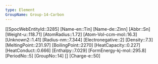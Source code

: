 ```yaml
---
type: Element
GroupName: Group-14-Carbon
---
```

[[SpocWebEntityId::3285]
[Name-en::Tin]
[Name-de::Zinn]
[Abbr::Sn]
[Weight-u::118.71]
[AtomRadius::1.72]
[Atom-Vol-ccm-mol::16.3]
[Unknown2::1.41]
[Radius-nm::7.344]
[Electronegative::2]
[Density::7.3]
[MeltingPoint::231.97]
[BoilingPoint::2270]
[HeatCapacity::0.227]
[HeatConduct::0.666]
[Enthalpy::7.029]
[FormEnergy-kj-mol::295.8]
[PeriodNo::5]
[GroupNo::14]
[]
[Charge-e::50]


